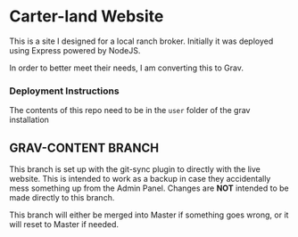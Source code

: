 # Carter-land Website

This is a site I designed for a local ranch broker.  Initially it was deployed using Express powered by NodeJS.

In order to better meet their needs, I am converting this to Grav.

### Deployment Instructions

The contents of this repo need to be in the `user` folder of the grav installation

## GRAV-CONTENT BRANCH

This branch is set up with the git-sync plugin to directly with the live website.  This is intended to work as a backup in case they accidentally mess something up from the Admin Panel.  Changes are **NOT** intended to be made directly to this branch.

This branch will either be merged into Master if something goes wrong, or it will reset to Master if needed.
